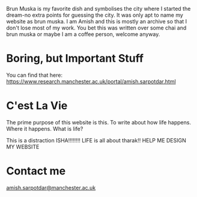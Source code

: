 

Brun Muska is my favorite dish and symbolises the city where I started the dream-no extra points for guessing the city. It was only apt to name my website as brun muska. I am Amish  and this is mostly an archive so that I don't lose most of my work. You bet this was written over some chai and brun muska or maybe I am a coffee person, welcome anyway. 



# Boring, but Important Stuff

You can find that here: https://www.research.manchester.ac.uk/portal/amish.sarpotdar.html


# C'est La Vie

The prime purpose of this website is this. To write about how life happens. Where it happens. What is life? 

This is a distraction ISHA!!!!!!!! LIFE is all about tharak!! HELP ME DESIGN MY WEBSITE


# Contact me
amish.sarpotdar@manchester.ac.uk

